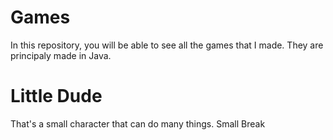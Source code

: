 # Games

In this repository, you will be able to see all the games that I made. They are principaly made in Java.

<h1></h1>

<h1>Little Dude</h1>

That's a small character that can do many things.
Small Break
 
